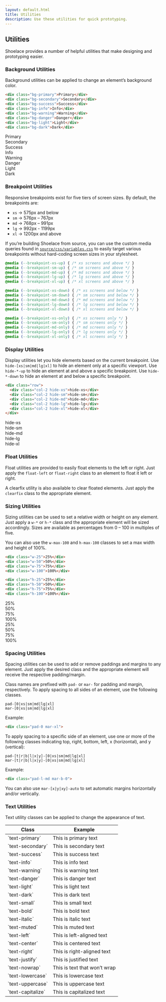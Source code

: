```yaml
---
layout: default.html
title: Utilities
description: Use these utilities for quick prototyping.
---
```


## Utilities

Shoelace provides a number of helpful utilities that make designing and prototyping easier.

### Background Utilities

Background utilities can be applied to change an element’s background color.

```html
<div class="bg-primary">Primary</div>
<div class="bg-secondary">Secondary</div>
<div class="bg-success">Success</div>
<div class="bg-info">Info</div>
<div class="bg-warning">Warning</div>
<div class="bg-danger">Danger</div>
<div class="bg-light">Light</div>
<div class="bg-dark">Dark</div>
```

<div class="mar-b-sm pad-sm bg-primary text-light">Primary</div>
<div class="mar-b-sm pad-sm bg-secondary text-light">Secondary</div>
<div class="mar-b-sm pad-sm bg-success text-light">Success</div>
<div class="mar-b-sm pad-sm bg-info text-light">Info</div>
<div class="mar-b-sm pad-sm bg-warning text-light">Warning</div>
<div class="mar-b-sm pad-sm bg-danger text-light">Danger</div>
<div class="mar-b-sm pad-sm bg-light text-dark">Light</div>
<div class="mar-b-sm pad-sm bg-dark text-light">Dark</div>

### Breakpoint Utilities

Responsive breakpoints exist for five tiers of screen sizes. By default, the breakpoints are:

- `xs` &rarr; 575px and below
- `sm` &rarr; 576px – 767px
- `md` &rarr; 768px – 991px
- `lg` &rarr; 992px - 1199px
- `xl` &rarr; 1200px and above

If you’re building Shoelace from source, you can use the custom media queries found in [`source/css/variables.css`](../source/css/variables.css) to easily target various breakpoints without hard-coding screen sizes in your stylesheet.

```css
@media (--breakpoint-xs-up) { /* xs screens and above */ }
@media (--breakpoint-sm-up) { /* sm screens and above */ }
@media (--breakpoint-md-up) { /* md screens and above */ }
@media (--breakpoint-lg-up) { /* lg screens and above */ }
@media (--breakpoint-xl-up) { /* xl screens and above */ }

@media (--breakpoint-xs-down) { /* xs screens and below */ }
@media (--breakpoint-sm-down) { /* sm screens and below */ }
@media (--breakpoint-md-down) { /* md screens and below */ }
@media (--breakpoint-lg-down) { /* lg screens and below */ }
@media (--breakpoint-xl-down) { /* xl screens and below */ }

@media (--breakpoint-xs-only) { /* xs screens only */ }
@media (--breakpoint-sm-only) { /* sm screens only */ }
@media (--breakpoint-md-only) { /* md screens only */ }
@media (--breakpoint-lg-only) { /* lg screens only */ }
@media (--breakpoint-xl-only) { /* xl screens only */ }
```

### Display Utilities

Display utilities let you hide elements based on the current breakpoint. Use `hide-[xs|sm|md|lg|xl]` to hide an element only at a specific viewport. Use `hide-*-up` to hide an element at and above a specific breakpoint. Use `hide-*-down` to hide an element at and below a specific breakpoint.

```html
<div class="row">
  <div class="col-2 hide-xs">hide-xs</div>
  <div class="col-2 hide-sm">hide-sm</div>
  <div class="col-2 hide-md">hide-md</div>
  <div class="col-2 hide-lg">hide-lg</div>
  <div class="col-2 hide-xl">hide-xl</div>
</div>
```

<div class="container grid-example">
  <div class="row">
    <div class="col-2 hide-xs">hide-xs</div>
    <div class="col-2 hide-sm">hide-sm</div>
    <div class="col-2 hide-md">hide-md</div>
    <div class="col-2 hide-lg">hide-lg</div>
    <div class="col-2 hide-xl">hide-xl</div>
  </div>
</div>

### Float Utilities

Float utilities are provided to easily float elements to the left or right. Just apply the `float-left` or `float-right` class to an element to float it left or right.

A clearfix utility is also available to clear floated elements. Just apply the `clearfix` class to the appropriate element.

### Sizing Utilities

Sizing utilities can be used to set a relative width or height on any element. Just apply a `w-*` or `h-*` class and the appropriate element will be sized accordingly. Sizes are available as percentages from 0 – 100 in multiples of five.

You can also use the `w-max-100` and `h-max-100` classes to set a max width and height of 100%.

```html
<div class="w-25">25%</div>
<div class="w-50">50%</div>
<div class="w-75">75%</div>
<div class="w-100">100%</div>

<div class="h-25">25%</div>
<div class="h-50">50%</div>
<div class="h-75">75%</div>
<div class="h-100">100%</div>
```

<div class="width-sizing-example">
  <div class="w-25">25%</div>
  <div class="w-50">50%</div>
  <div class="w-75">75%</div>
  <div class="w-100">100%</div>
</div>

<div class="height-sizing-example">
  <div class="h-25">25%</div>
  <div class="h-50">50%</div>
  <div class="h-75">75%</div>
  <div class="h-100">100%</div>
</div>

### Spacing Utilities

Spacing utilities can be used to add or remove paddings and margins to any element. Just apply the desired class and the appropriate element will receive the respective padding/margin.

Class names are prefixed with `pad-` or `mar-` for padding and margin, respectively. To apply spacing to all sides of an element, use the following classes.

```
pad-[0|xs|sm|md|lg|xl]
mar-[0|xs|sm|md|lg|xl]
```

Example:

```html
<div class="pad-0 mar-xl">
```

To apply spacing to a specific side of an element, use one or more of the following classes indicating top, right, bottom, left, x (horizontal), and y (vertical):

```
pad-[t|r|b|l|x|y]-[0|xs|sm|md|lg|xl]
mar-[t|r|b|l|x|y]-[0|xs|sm|md|lg|xl]
```

Example:

```html
<div class="pad-l-md mar-b-0">
```

You can also use `mar-[x|y|xy]-auto` to set automatic margins horizontally and/or vertically.

### Text Utilities

Text utility classes can be applied to change the appearance of text.

<table class="table">
  <thead>
    <tr>
      <th>Class</th>
      <th>Example</th>
    </tr>
  </thead>
  <tbody>
    <tr>
      <td>`text-primary`</td>
      <td class="text-primary">This is primary text</td>
    </tr>
    <tr>
      <td>`text-secondary`</td>
      <td class="text-secondary">This is secondary text</td>
    </tr>
    <tr>
      <td>`text-success`</td>
      <td class="text-success">This is success text</td>
    </tr>
    <tr>
      <td>`text-info`</td>
      <td class="text-info">This is info text</td>
    </tr>
    <tr>
      <td>`text-warning`</td>
      <td class="text-warning">This is warning text</td>
    </tr>
    <tr>
      <td>`text-danger`</td>
      <td class="text-danger">This is danger text</td>
    </tr>
    <tr>
      <td>`text-light`</td>
      <td class="text-light">This is light text</td>
    </tr>
    <tr>
      <td>`text-dark`</td>
      <td class="text-dark">This is dark text</td>
    </tr>
    <tr>
      <td>`text-small`</td>
      <td class="text-small">This is small text</td>
    </tr>
    <tr>
      <td>`text-bold`</td>
      <td class="text-bold">This is bold text</td>
    </tr>
    <tr>
      <td>`text-italic`</td>
      <td class="text-italic">This is italic text</td>
    </tr>
    <tr>
      <td>`text-muted`</td>
      <td class="text-muted">This is muted text</td>
    </tr>
    <tr>
      <td>`text-left`</td>
      <td class="text-left">This is left-aligned text</td>
    </tr>
    <tr>
      <td>`text-center`</td>
      <td class="text-center">This is centered text</td>
    </tr>
    <tr>
      <td>`text-right`</td>
      <td class="text-right">This is right-aligned text</td>
    </tr>
    <tr>
      <td>`text-justify`</td>
      <td class="text-justify">This is justified text</td>
    </tr>
    <tr>
      <td>`text-nowrap`</td>
      <td class="text-nowrap">This is text that won’t wrap</td>
    </tr>
    <tr>
      <td>`text-lowercase`</td>
      <td class="text-lowercase">This is lowercase text</td>
    </tr>
    <tr>
      <td>`text-uppercase`</td>
      <td class="text-uppercase">This is uppercase text</td>
    </tr>
    <tr>
      <td>`text-capitalize`</td>
      <td class="text-capitalize">This is capitalized text</td>
    </tr>
  </tbody>
</table>

